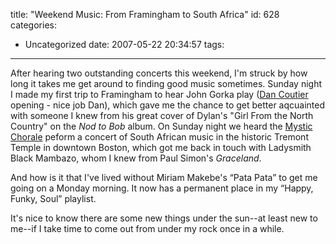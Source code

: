 title: "Weekend Music: From Framingham to South Africa"
id: 628
categories:
  - Uncategorized
date: 2007-05-22 20:34:57
tags:
---

After hearing two outstanding concerts this weekend, I&#039;m struck by how long it takes me get around to finding good music sometimes. Sunday night I made my first trip to Framingham to hear John Gorka play ([Dan Coutier](http://www.dancloutier.homestead.com/) opening - nice job Dan), which gave me the chance to get better aqcuainted with someone I knew from his great cover of Dylan&#039;s &quot;Girl From the North Country&quot; on the _Nod to Bob_ album. On Sunday night we heard the [Mystic Chorale](http://www.mysticchorale.org/) peform a concert of South African music in the historic Tremont Temple in downtown Boston, which got me back in touch with Ladysmith Black Mambazo, whom I knew from Paul Simon&#039;s _Graceland_. 

And how is it that I&#039;ve lived without Miriam Makebe&#039;s “Pata Pata” to get me going on a Monday morning. It now has a permanent place in my “Happy, Funky, Soul” playlist.

It&#039;s nice to know there are some new things under the sun--at least new to me--if I take time to come out from under my rock once in a while. 

&nbsp;